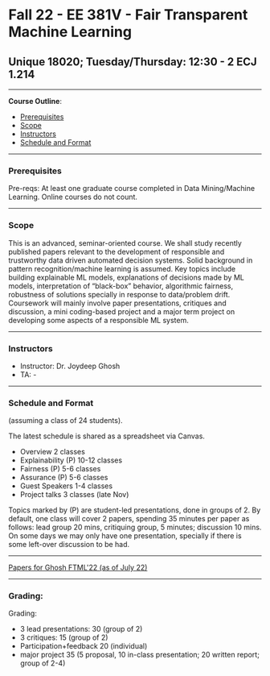 # Fall 22 - EE 381V - Fair Transparent Machine Learning
## Unique 18020; Tuesday/Thursday: 12:30 - 2 ECJ 1.214
--------------------------

**Course Outline**:
<!-- TOC -->
- [Prerequisites](#prerequisites)
- [Scope](#scope)
- [Instructors](#instructors)
- [Schedule and Format](#schedule_and_format)

<!-- /TOC -->

------------------------------

### Prerequisites 

Pre-reqs: At least one graduate course completed in Data Mining/Machine Learning. Online courses do not count. 

------------------------------

### Scope

This is an advanced, seminar-oriented course. We shall study recently published papers relevant to the development of responsible and trustworthy data driven automated decision systems. Solid background in pattern recognition/machine learning is assumed. Key topics include building explainable ML models, explanations of decisions made by ML models, interpretation of “black-box” behavior, algorithmic fairness, robustness of solutions specially  in response to data/problem  drift.  Coursework will mainly involve paper presentations, critiques and discussion, a mini coding-based project and a major term project on developing some aspects of a responsible ML system.


------------------------------

### Instructors

- Instructor: Dr. Joydeep Ghosh
- TA: -

------------------------------
### Schedule and Format

(assuming a class of 24 students).

The latest schedule is shared as a spreadsheet via Canvas.

- Overview		2 classes
- Explainability	 (P)	10-12 classes
- Fairness (P)		5-6 classes
- Assurance (P)		5-6 classes
- Guest Speakers	1-4 classes
- Project talks		3 classes (late Nov)

Topics marked by (P) are student-led presentations, done in groups of 2. By default, one class will cover 2 papers, spending 35 minutes per paper as follows: lead group 20 mins, critiquing group, 5 minutes; discussion 10 mins. On some days we may only have one presentation, specially if there is some left-over discussion to be had.


------------------------------

[Papers for Ghosh FTML'22 (as of July 22)](https://docs.google.com/spreadsheets/d/1GFJK8UMgcKAc9zWp7NsCgdqKMm6YJL8ViitbA8NpqL0/edit#gid=0)
																										
------------------------------
### Grading:

Grading:

- 3 lead presentations:	30 (group of 2)
- 3 critiques:		15 (group of 2)
- Participation+feedback 20 (individual)
- major project		35 (5 proposal, 10 in-class presentation; 20 written report; group of 2-4)


